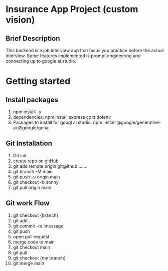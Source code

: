 # Insurance App Project (custom vision)

## Brief Description 

This backend is a job interview app that helps you practice before the actual interview. Some features implemented is prompt engineering and connecting up to google ai studio. 

# Getting started

## Install packages

1. npm install -y
2. dependencies: npm install express cors dotenv 
3. Packages to install for googl ai studio: npm install @google/generative-ai @google/genai


## Git Installation
1. Git init.
2. create repo on gitHub
3. git add remote origin git@ithub.........
4. git branch -M main
5. git push -u origin main
6. git checkout -b sonny
7. git pull origin main

## Git work Flow
1. git checkout {branch}
2. git add .
3. git commit -m 'message'
4. git push
5. open pull request.
6. merge code to main
7. git checkout main
8. git pull
9. git checkout {my branch}
10. git merge main
